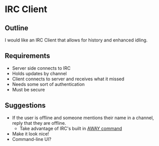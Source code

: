 # IRC Client

## Outline
I would like an IRC Client that allows for history and enhanced idling.

## Requirements
* Server side connects to IRC
* Holds updates by channel
* Client connects to server and receives what it missed
* Needs some sort of authentication
* Must be secure

## Suggestions
* If the user is offline and someone mentions their name in a channel, reply that they are offline.
  * Take advantage of IRC's built in [AWAY command][1]
* Make it look nice!
* Command-line UI?


[1]: http://en.wikipedia.org/wiki/List_of_Internet_Relay_Chat_commands#AWAY "Wikipedia IRC Commands - AWAY"

